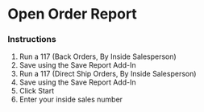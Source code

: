 Open Order Report
=================

### Instructions

1.  Run a 117 (Back Orders, By Inside Salesperson)				
2.	Save using the Save Report Add-In				
3.	Run a 117 (Direct Ship Orders, By Inside Salesperson)				
4.	Save using the Save Report Add-In				
5.	Click Start				
6.	Enter your inside sales number				
